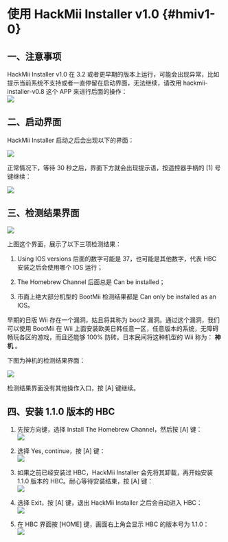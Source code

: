 # 使用 HackMii Installer v1.0  {#hmiv1-0}


## 一、注意事项

HackMii Installer v1.0 在 3.2 或者更早期的版本上运行，可能会出现异常，比如提示当前系统不支持或者一直停留在启动界面，无法继续，请改用 hackmii-installer-v0.8 这个 APP 来进行后面的操作：<br/>
  ![](./hackmii-installer-v0.8.png)


## 二、启动界面

HackMii Installer 启动之后会出现以下的界面：

![](./hmiv1.0-startup.png)

正常情况下，等待 30 秒之后，界面下方就会出现提示语，按遥控器手柄的 [1] 号键继续：

![](./hmiv1.0-press-1-to-continue.png)


## 三、检测结果界面

![](./hmiv1.0-bootmii-as-ios-only.png)

上图这个界面，展示了以下三项检测结果：

1. Using IOS versions 后面的数字可能是 37，也可能是其他数字，代表 HBC 安装之后会使用哪个 IOS 运行；

2. The Homebrew Channel 后面总是 Can be installed；

3. 市面上绝大部分机型的 BootMii 检测结果都是 Can only be installed as an IOS。

早期的日版 Wii 存在一个漏洞，姑且将其称为 boot2 漏洞。通过这个漏洞，我们可以使用 BootMii 在 Wii 上面安装欧美日韩任意一区，任意版本的系统，无障碍畅玩各区的游戏，而且还能够 100% 防砖。日本民间将这种机型的 Wii 称为： **神机** 。

下图为神机的检测结果界面：

![](./hmiv1.0-bootmii-as-boot2.png)

检测结果界面没有其他操作入口，按 [A] 键继续。


## 四、安装 1.1.0 版本的 HBC

1. 先按方向键，选择 Install The Homebrew Channel，然后按 [A] 键：<br/>
  ![](./hmiv1.0-install-hbc.png)

2. 选择 Yes, continue，按 [A] 键：<br/>
  ![](./hmiv1.0-yes-continue.png)

3. 如果之前已经安装过 HBC，HackMii Installer 会先将其卸载，再开始安装 1.1.0 版本的 HBC。耐心等待安装结束，按 [A] 键：<br/>
  ![](./hmiv1.0-install-hbc-success.png)

4. 选择 Exit，按 [A] 键，退出 HackMii Installer 之后会自动进入 HBC：<br/>
  ![](./hmiv1.0-exit.png)

5. 在 HBC 界面按 [HOME] 键，画面右上角会显示 HBC 的版本号为 1.1.0：<br/>
  ![](./hmiv1.0-hbc-1.1.0.png)
